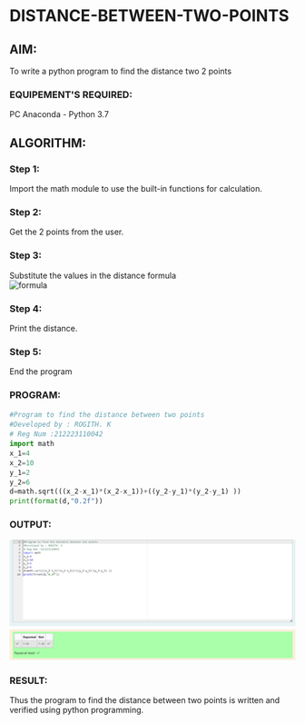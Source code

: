 # DISTANCE-BETWEEN-TWO-POINTS

## AIM:
To write a python program to find the distance two 2 points
### EQUIPEMENT'S REQUIRED:
PC Anaconda - Python 3.7
## ALGORITHM:
### Step 1:
Import the math module to use the built-in functions for calculation.

### Step 2:
Get the 2 points from the user.

### Step 3:
Substitute the values in the distance formula<br>
![formula](/formula.JPG)
### Step 4:
Print the distance.

### Step 5:
End the program 

### PROGRAM:
```python
#Program to find the distance between two points
#Developed by : ROGITH. K
# Reg Num :212223110042
import math
x_1=4
x_2=10
y_1=2
y_2=6
d=math.sqrt(((x_2-x_1)*(x_2-x_1))+((y_2-y_1)*(y_2-y_1) ))
print(format(d,"0.2f"))
```
### OUTPUT:

![alt text](<Screenshot 2024-04-08 220640.png>)
### RESULT:

Thus the program to find the distance between two points is written and verified using python programming.